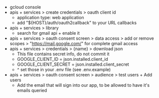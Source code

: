- gcloud console
- apis + services > create credentials > oauth client id
  - application type: web application
  - add "${HOST}/auth/oauth2callback" to your URL callbacks
- apis + services > library
  - search for gmail api + enable it
- apis + services > oauth consent screen > data access > add or remove scopes > "https://mail.google.com/" for complete gmail access
- apis + services > credentials > {name} > download json
  - This file contains secret info, do not commit it
  - GOOGLE_CLIENT_ID = json.installed.client_id
  - GOOGLE_CLIENT_SECRET = json.installed.client_secret
  - ^ set those in your .env file (see .env.example)  
- apis + services > oauth consent screen > audience > test users + Add users
  - Add the email that will sign into our app, to be allowed to have it's emails queried